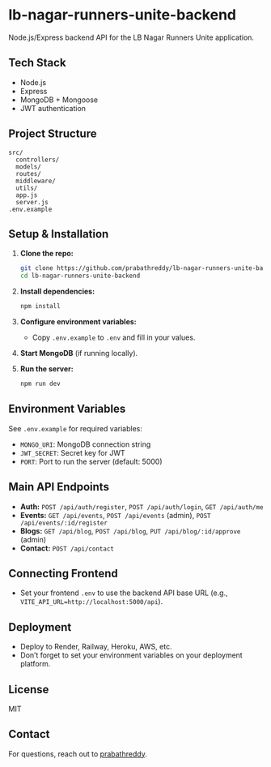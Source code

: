 # lb-nagar-runners-unite-backend

Node.js/Express backend API for the LB Nagar Runners Unite application.

## Tech Stack
- Node.js
- Express
- MongoDB + Mongoose
- JWT authentication

## Project Structure
```plaintext
src/
  controllers/
  models/
  routes/
  middleware/
  utils/
  app.js
  server.js
.env.example
```

## Setup & Installation

1. **Clone the repo:**
   ```sh
   git clone https://github.com/prabathreddy/lb-nagar-runners-unite-backend.git
   cd lb-nagar-runners-unite-backend
   ```

2. **Install dependencies:**
   ```sh
   npm install
   ```

3. **Configure environment variables:**
   - Copy `.env.example` to `.env` and fill in your values.

4. **Start MongoDB** (if running locally).

5. **Run the server:**
   ```sh
   npm run dev
   ```

## Environment Variables

See `.env.example` for required variables:
- `MONGO_URI`: MongoDB connection string
- `JWT_SECRET`: Secret key for JWT
- `PORT`: Port to run the server (default: 5000)

## Main API Endpoints

- **Auth:** `POST /api/auth/register`, `POST /api/auth/login`, `GET /api/auth/me`
- **Events:** `GET /api/events`, `POST /api/events` (admin), `POST /api/events/:id/register`
- **Blogs:** `GET /api/blog`, `POST /api/blog`, `PUT /api/blog/:id/approve` (admin)
- **Contact:** `POST /api/contact`

## Connecting Frontend

- Set your frontend `.env` to use the backend API base URL (e.g., `VITE_API_URL=http://localhost:5000/api`).

## Deployment

- Deploy to Render, Railway, Heroku, AWS, etc.
- Don’t forget to set your environment variables on your deployment platform.

## License

MIT

## Contact

For questions, reach out to [prabathreddy](https://github.com/prabathreddy).